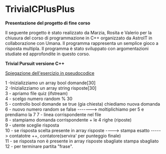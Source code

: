 # TrivialCPlusPlus
<b> Presentazione del progetto di fine corso </B><br>

Il seguente progetto è stato realizzato da Marzia, Rosita e Valerio per la chiusura del corso di programmazione in C++ organizzato da AstroIT in collaborazione con Umana.
Il programma rappresenta un semplice gioco a risposta multipla.
Il programma è stato sviluppato con argomentazioni studiate ed approfondite in questo corso. 

<B> Trivial Pursuit versione C++ </b>

<u> Spiegazione dell'esercizio in pseudocodice </u>

1 -Inizializziamo un array bool domande[30] <br>
2 -Inizializziamo un array string risposte[30] <br>
3 - apriamo file quiz (ifstream)<br>
4 - scelgo numero random % 30<br>
5 - controllo bool domande se true (gia chiesta) chiediamo nuova domanda <br>
6 - nuovo numero random se false -------> moltiplichiamo per 5 e prendiamo la 7 7 - linea corrispondente nel file <br>
8 - stampiamo domanda corrispondente + le 4 righe (riposte) <br> 
9 - utente sceglie risposta <br>
10 - se risposta scelta presente in array risposte ----> stampa esatto -----> contatotre ++, contatore(servira' per punteggio finale)<br>
11 - se risposta non è presente in array risposte sbagliate stampa sbagliato 
12 - per terminare partita "frase".<br>